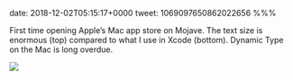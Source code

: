 date: 2018-12-02T05:15:17+0000
tweet: 1069097650862022656
%%%

First time opening Apple’s Mac app store on Mojave. The text size is enormous (top) compared to what I use in Xcode (bottom). Dynamic Type on the Mac is long overdue.

![](DtYypD8U4AEq1yv.jpg)
